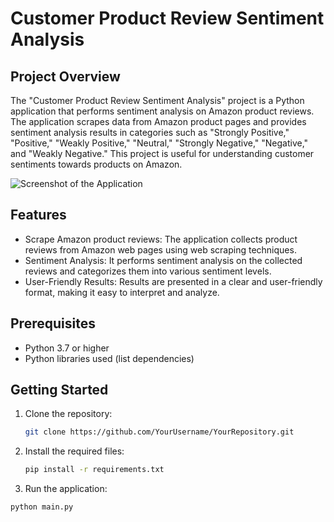 # Customer Product Review Sentiment Analysis

## Project Overview

The "Customer Product Review Sentiment Analysis" project is a Python application that performs sentiment analysis on Amazon product reviews. The application scrapes data from Amazon product pages and provides sentiment analysis results in categories such as "Strongly Positive," "Positive," "Weakly Positive," "Neutral," "Strongly Negative," "Negative," and "Weakly Negative." This project is useful for understanding customer sentiments towards products on Amazon.

![Screenshot of the Application](screenshot.png)

## Features

- Scrape Amazon product reviews: The application collects product reviews from Amazon web pages using web scraping techniques.
- Sentiment Analysis: It performs sentiment analysis on the collected reviews and categorizes them into various sentiment levels.
- User-Friendly Results: Results are presented in a clear and user-friendly format, making it easy to interpret and analyze.

## Prerequisites

- Python 3.7 or higher
- Python libraries used (list dependencies)

## Getting Started

1. Clone the repository:

   ```bash
   git clone https://github.com/YourUsername/YourRepository.git

2. Install the required files:

   ```bash
   pip install -r requirements.txt

3. Run the application:
```bash
python main.py

